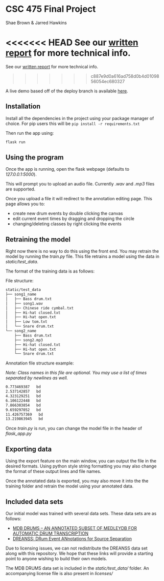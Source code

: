 # CSC 475 Final Project

Shae Brown & Jarred Hawkins

<<<<<<< HEAD
See our [written report](Generating-annotated-training-data-for-drum-detection-in-polyphonic-audio.pdf) for more technical info.
=======
See our [written report](report_final.pdf) for more technical info.
>>>>>>> c887e9d0a616ad758d0b4d0109856054ec680327

A live demo based off of the deploy branch is available [here](https://drum-annotation.herokuapp.com/).

## Installation

Install all the dependencies in the project using your package manager of choice. For pip users this will be `pip install -r requirements.txt`

Then run the app using:
```bash
flask run
```

## Using the program

Once the app is running, open the flask webpage (defaults to *127.0.0.1:5000*).

This will prompt you to upload an audio file. Currently *.wav* and *.mp3* files are supported.

Once you upload a file it will redirect to the annotation editing page. This page allows you to:

- create new drum events by double clicking the canvas
- edit current event times by dragging and dropping the circle
- changing/deleting classes by right clicking the events

## Retraining the model

Right now there is no way to do this using the front end. You may retrain the model by running the *train.py* file. This file retrains a model using the data in *static/test_data*.

The format of the training data is as follows:

File structure:

```txt
static/test_data
├── song1_name
│   ├── Bass drum.txt
│   ├── song1.wav
│   ├── Chinese ride cymbal.txt
│   ├── Hi-hat closed.txt
│   ├── Hi-hat open.txt
│   ├── Low tom.txt
│   └── Snare drum.txt
└── song2_name
    ├── Bass drum.txt
    ├── song2.mp3
    ├── Hi-hat closed.txt
    ├── Hi-hat open.txt
    └── Snare drum.txt
```

Annotation file structure example:

_Note: Class names in this file are optional. You may use a list of times separated by newlines as well._

```txt
0.773469387   bd
2.537142857   bd
4.323129251   bd
6.106122448   bd
7.866303854   bd
9.659297052   bd
11.426757369   bd
13.219863945   bd
```

Once *train.py* is run, you can change the model file in the header of *flask_app.py*

## Exporting data

Using the export feature on the main window, you can output the file in the desired formats. Using python style string formatting you may also change the format of these output lines and file names.

Once the annotated data is exported, you may also move it into the the training folder and retrain the model using your annotated data.

## Included data sets

Our initial model was trained with several data sets. These data sets are as follows:

- [MDB DRUMS – AN ANNOTATED SUBSET OF MEDLEYDB FOR AUTOMATIC DRUM TRANSCRIPTION](https://github.com/CarlSouthall/MDBDrums)
- [DREANSS: DRum Event ANnotations for Source Separation](https://www.upf.edu/web/mtg/dreanss)

Due to licensing issues, we can not redistribute the DREANSS data set along with this repository. We hope that these links will provide a starting point to anyone wishing to build their own models.

The MDB DRUMS data set is included in the *static/test_data/* folder. An accompanying license file is also present in *licenses/*